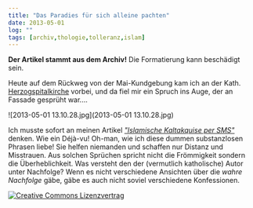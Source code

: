```yaml
---
title: "Das Paradies für sich alleine pachten"
date: 2013-05-01
log: ""
tags: [archiv,thologie,tolleranz,islam]
---
```

**Der Artikel stammt aus dem Archiv!** Die Formatierung kann beschädigt sein.

Heute auf dem Rückweg von der Mai-Kundgebung kam ich an der Kath. <a href="http://de.wikipedia.org/wiki/Herzogspitalkirche_%28M%C3%BCnchen%29">Herzogspitalkirche</a> vorbei, und da fiel mir ein Spruch ins Auge, der an Fassade gesprüht war....

![2013-05-01 13.10.28.jpg](2013-05-01 13.10.28.jpg)


Ich musste sofort an meinen Artikel <i><a href="http://www.the-independent-friend.de/?q=Islamische_Kaltakquise_per_SMS">"Islamische Kaltakquise per SMS"</a></i> denken. Wie ein Déjà-vu! Oh-man, wie ich diese dummen substanzlosen Phrasen liebe! Sie helfen niemanden und schaffen nur Distanz und Misstrauen. Aus solchen Sprüchen spricht nicht die Frömmigkeit sondern die Überheblichkeit. Was versteht den der (vermutlich katholische) Autor unter Nachfolge? Wenn es nicht verschiedene Ansichten über die <i>wahre Nachfolge</i> gäbe, gäbe es auch nicht soviel verschiedene Konfessionen. 


<a rel="license" href="http://creativecommons.org/licenses/by-sa/3.0/"><img alt="Creative Commons Lizenzvertrag" style="border-width:0" src="http://i.creativecommons.org/l/by-sa/3.0/88x31.png" /></a>
